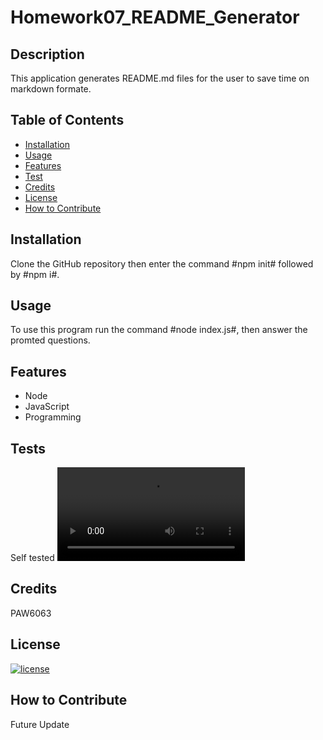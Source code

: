 # Homework07_README_Generator

## Description
This application generates README.md files for the user to save time on markdown formate.

## Table of Contents
- [Installation](#installation)
- [Usage](#usage)
- [Features](#features)
- [Test](#tests)
- [Credits](#credits)
- [License](#license)
- [How to Contribute](#how_to_contribute)

## Installation
Clone the GitHub repository then enter the command #npm init# followed by #npm i#.

## Usage
To use this program run the command #node index.js#, then answer the promted questions.

## Features
- Node
- JavaScript
- Programming


## Tests
Self tested
![Video](https://github.com/PAW6063/Homework07_ReadMeGenerator/blob/90c6eeb63ea3236c017478a3857b2b58b8921752/assets/videos/generate_README_Video.mp4)

## Credits
PAW6063

## License
[![license](https://img.shields.io/badge/license-MIT%20License-brightgreen)](https://choosealicense.com/licenses/mit/)

## How to Contribute
Future Update
